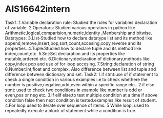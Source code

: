# AIS16642intern
Task1:
1.Variable declaration rule: Studied the rules for variables declaration of variable.
2.Operators: Studied various operators in python like Arithmetic,logical,comparision,numeric,identity ,Menbership and bitwise.
Datatypes:
3.List-Studied how to declare datatype  list and its method like append,remove,insert,pop,sort,count,accesing,copy,reverse and its properties.
4.Tuple:Studied how to declare tuple and its method like index,count,etc.
5.Set:Set declaration and its properties like mutable,ordered etc.
6.Dictionary:declaration of dictionary,methods like copy,index pop and use of for loop accesing.
7.String:declaration of string
8.Number:int,float and complex.
Also difference between list and tuple and difference between dictionary and set.
Task2:
1.if stmt:use of if statement to check a single condition in various examples i.e to check whethere the number is positive,negative,odd,even  within a specific range etc..
2.if else stmt: used to check two conditions in example like number is odd or even,pos or neg etc.
3.if elif else:to test multiple condition at a time if above condition false then next condition is tested.examples like result of student.
4.For loop:used to iterate over sequence of items.
5 While loop: used to repeatedly execute  a block of statement while a condition is true.
